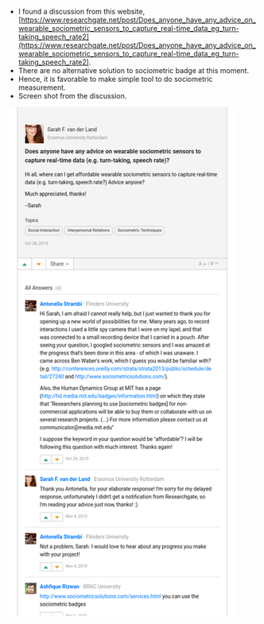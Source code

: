 * I found a discussion from this website, [https://www.researchgate.net/post/Does_anyone_have_any_advice_on_wearable_sociometric_sensors_to_capture_real-time_data_eg_turn-taking_speech_rate2](https://www.researchgate.net/post/Does_anyone_have_any_advice_on_wearable_sociometric_sensors_to_capture_real-time_data_eg_turn-taking_speech_rate2).
* There are no alternative solution to sociometric badge at this moment.
* Hence, it is favorable to make simple tool to do sociometric measurement.
* Screen shot from the discussion.

![./20161103-1034-gmt+2-small-proof-that-people-needs-sociometric-badge-1.png](./20161103-1034-gmt+2-small-proof-that-people-needs-sociometric-badge-1.png)